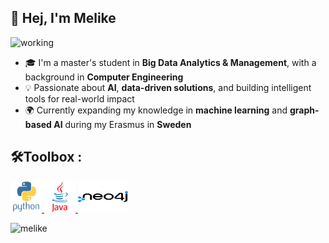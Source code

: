 ## 👋 Hej, I'm Melike  
<img src="https://c.tenor.com/hNxx19GZPEcAAAAi/computers-new-computer.gif" alt="working" width="90" height="80"/>

- 🎓 I'm a master's student in **Big Data Analytics & Management**, with a background in **Computer Engineering**  
- 💡 Passionate about **AI**, **data-driven solutions**, and building intelligent tools for real-world impact  
- 🌍 Currently expanding my knowledge in **machine learning** and **graph-based AI** during my Erasmus in **Sweden**

<h2> 🛠Toolbox : </h2>

<p align="left">
 <a href="https://www.python.org/" target="_blank"> <img src="https://raw.githubusercontent.com/devicons/devicon/master/icons/python/python-original-wordmark.svg" alt="python" width="50" height="50"/> </a>
  <a href="https://www.java.com/en/" target="_blank"> <img src="https://raw.githubusercontent.com/devicons/devicon/master/icons/java/java-original-wordmark.svg" alt="java" width="50" height="50"/>  </a> 
 <a href="https://https://neo4j.com/" target="_blank"> <img src="https://raw.githubusercontent.com/devicons/devicon/master/icons/neo4j/neo4j-original-wordmark.svg" alt="neo4j" width="80" height="50"/> </a> 


<p align="left"> <img src="https://komarev.com/ghpvc/?username=melike35" alt="melike" /> </p>
<p/>


